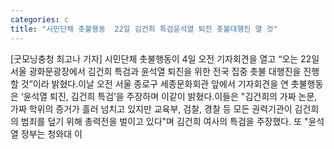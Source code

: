 ```yaml
---
categories: c
title: "시민단체 촛불행동  22일 김건희 특검윤석열 퇴진 촛불대행진 열 것"
---
```

[굿모닝충청 최고나 기자] 시민단체 촛불행동이 4일 오전 기자회견을 열고 “오는 22일 서울 광화문광장에서 김건희 특검과 윤석열 퇴진을 위한 전국 집중 촛불 대행진을 진행할 것”이라 밝혔다.이날 오전 서울 종로구 세종문화회관 앞에서 기자회견을 연 촛불행동은 ‘윤석열 퇴진, 김건희 특검’을 주장하며 이같이 밝혔다.이들은 "김건희의 가짜 논문, 가짜 학위의 증거가 흘러 넘치고 있지만 교육부, 검찰, 경찰 등 모든 권력기관이 김건희의 범죄를 덮기 위해 총력전을 벌이고 있다"며 김건희 여사의 특검을 주장했다. 또 "윤석열 정부는 청와대 이